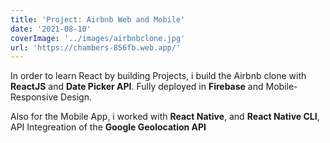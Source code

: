```yaml
---
title: 'Project: Airbnb Web and Mobile'
date: '2021-08-10'
coverImage: '../images/airbnbclone.jpg'
url: 'https://chambers-856fb.web.app/'
---
```


In order to learn React by building Projects, i build the Airbnb clone with **ReactJS** and **Date Picker API**. Fully deployed in **Firebase** and Mobile-Responsive Design.

Also for the Mobile App, i worked with **React Native**, and **React Native CLI**, API Integreation of the **Google Geolocation API**
